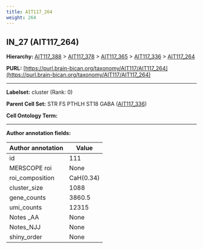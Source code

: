 ```yaml
---
title: AIT117_264
weight: 264
---
```

## IN_27 (AIT117_264)
<b>Hierarchy: </b>
[AIT117_388](../AIT117_388) >
[AIT117_378](../AIT117_378) >
[AIT117_365](../AIT117_365) >
[AIT117_336](../AIT117_336) >
[AIT117_264](../AIT117_264)

**PURL:** [https://purl.brain-bican.org/taxonomy/AIT117/AIT117_264](https://purl.brain-bican.org/taxonomy/AIT117/AIT117_264)

---


**Labelset:** cluster (Rank: 0)

**Parent Cell Set:** STR FS PTHLH ST18 GABA ([AIT117_336](../AIT117_336))



**Cell Ontology Term:** 

[MARKER GENES.]: #


---

[TRANSFERRED ANNOTATIONS.]: #


[AUTHOR ANNOTATION FIELDS.]: #


**Author annotation fields:**

| Author annotation | Value |
|-------------------|-------|
|id|111|
|MERSCOPE roi|None|
|roi_composition|CaH(0.34) | CaB(0.15) | PuC(0.12) | PuR(0.12) | NAC(0.1) | PuPV(0.08) | CaT(0.07)|
|cluster_size|1088|
|gene_counts|3860.5|
|umi_counts|12315|
|Notes _AA|None|
|Notes_NJJ|None|
|shiny_order|None|
